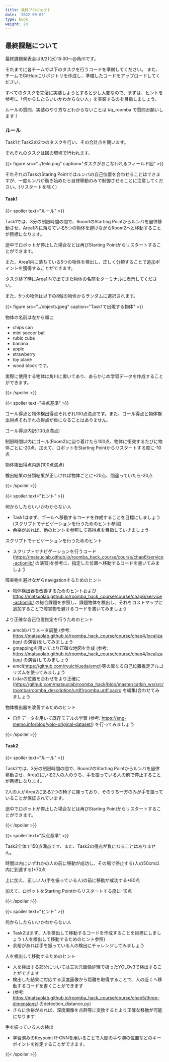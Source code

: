 ```yaml
---
title: 最終プロジェクト
date: '2022-09-07'
type: book
weight: 20
---
```


<!--more-->

## 最終課題について

最終課題発表会は9/21(水)15:00〜@角川です。

それまでに各チームで以下のタスクを行うコードを準備してください。
また、チームでGitHubにリポジトリを作成し、準備したコードをアップロードしてください。

すべてのタスクを完璧に実装しようとすると少し大変なので、まずは、ヒントを参考に「何からしたらいいかわからない人」を実装するのを目指しましょう。

ルールの質問、実装のやり方などわからないことは #q_roomba で質問お願いします！

### ルール

Task1とTask2の2つのタスクを行い、その合計点を競います。

それぞれのタスクは図の環境で行われます。

{{< figure src="../feild.png" caption="タスクがおこなわれるフィールド図" >}}

それぞれのTaskのStaring Pointではルンバの自己位置を合わせることはできますが、一度ルンバが動き始めたら自律移動のみで制御させることに注意してください。(リスタートを除く)

#### Task1

{{< spoiler text="ルール" >}}

Task1では、3分の制限時間の間で、Room1のStarting Pointからルンバを自律移動させ、Area1内に落ちている5つの物体を避けながらRoom2へと移動することが目標になります。

途中でロボットが停止した場合などは再びStarting Pointからリスタートすることができます。

また、Area1内に落ちている5つの物体を検出し、正しく分類することで追加ポイントを獲得することができます。

タスク終了時にArea1内で出てきた物体の名前をターミナルに表示してください。

また、5つの物体は以下の8個の物体からランダムに選択されます。

{{< figure src="../objects.jpeg" caption="Task1で出現する物体" >}}

物体の名前は左から順に
- chips can
- mini soccor ball
- rubic cube
- banana
- apple
- strawberry
- toy plane
- wood block
です。

実際に使用する物体は角川に置いてあり、あらかじめ学習データを作成することができます。


{{< /spoiler >}}

{{< spoiler text="採点基準" >}}

ゴール得点と物体検出得点それぞれ100点満点です。また、ゴール得点と物体検出得点それぞれの得点が負になることはありません。

ゴール得点内訳(100点満点)

制限時間以内にゴール(Room2)に辿り着けたら100点、物体に衝突するたびに物体ごとに-20点、加えて、ロボットをStarting Pointからリスタートする度に-10点

物体検出得点内訳(100点満点)

検出結果の分類結果が正しければ物体ごとに+20点、間違っていたら-20点

{{< /spoiler >}}

{{< spoiler text="ヒント" >}}

何からしたらいいかわからない人
- Task1はまず、ゴールへ移動するコードを作成することを目標にしましょう (スクリプトでナビゲーションを行うためのヒント参照)
- 余裕があれば、他のヒントを参照して高得点を目指していきましょう

スクリプトでナビゲーションを行うためのヒント
- スクリプトでナビゲーションを行うコード(https://matsuolab.github.io/roomba_hack_course/course/chap6/service-actionlib/ の演習)を参考に、指定した位置へ移動するコードを書いてみましょう

障害物を避けながらnavigationするためのヒント
- 物体検出器を改善するためのヒントおよび https://matsuolab.github.io/roomba_hack_course/course/chap6/service-actionlib/ の総合課題を参照し、課題物体を検出し、それをコストマップに追加することで障害物を避けるコードを書いてみましょう

より正確な自己位置推定を行うためのヒント
- amclのパラメータ調整 (参考: https://matsuolab.github.io/roomba_hack_course/course/chap4/localization/ の演習)をしてみましょう
- gmappingを用いてより正確な地図を作成 (参考: https://matsuolab.github.io/roomba_hack_course/course/chap4/localization/ の演習)してみましょう
- emcl(https://github.com/ryuichiueda/emcl)等の異なる自己位置推定アルゴリズムを使ってみましょう
- Lidarの位置を合わせをより正確に(https://github.com/matsuolab/roomba_hack/blob/master/catkin_ws/src/roomba/roomba_description/urdf/roomba.urdf.xacro を編集)合わせてみましょう

物体検出器を改善するためのヒント
- 自作データを用いて既存モデルの学習 (参考: https://eng-memo.info/blog/yolo-original-dataset/) を行ってみましょう


{{< /spoiler >}}


#### Task2

{{< spoiler text="ルール" >}}

Task2では、3分の制限時間の間で、Room2のStarting Pointからルンバを自律移動させ、Area2にいる2人の人のうち、手を振っている人の前で停止することが目標になります。

2人の人がArea2にある2つの椅子に座っており、そのうち一方のみが手を振っていることが保証されています。

途中でロボットが停止した場合などは再びStarting Pointからリスタートすることができます。

{{< /spoiler >}}

{{< spoiler text="採点基準" >}}

Task2全体で150点満点です、また、Task2の得点が負になることはありません。

時間以内にいずれかの人の前に移動が成功し、その場で停止する(人の50cm以内に到達する)+70点

上に加え、正しい人(手を振っている人)の前に移動が成功する+80点

加えて、ロボットをStarting Pointからリスタートする度に-10点

{{< /spoiler >}}


{{< spoiler text="ヒント" >}}

何からしたらいいかわからない人
- Task2はまず、人を検出して移動するコードを作成することを目標にしましょう (人を検出して移動するためのヒント参照)
- 余裕があれば手を振っている人の検出にチャレンジしてみましょう

人を検出して移動するためのヒント
- 人を検出する部分については三次元画像処理で扱ったYOLOv3で検出することができます
- 検出した結果に対応する深度画像から距離を取得することで、人の近くへ移動するコードを書くことができます
- (参考: https://matsuolab.github.io/roomba_hack_course/course/chap5/three-dimensions/ のdetection_distance.py)
- さらに余裕があれば、深度画像を点群等に変換するとより正確な移動が可能になります

手を振っている人の検出
- 学習済みのKeypoint R-CNNを用いることで人間の手や腕の位置などのキーポイントを推定することができます。

{{< /spoiler >}}

